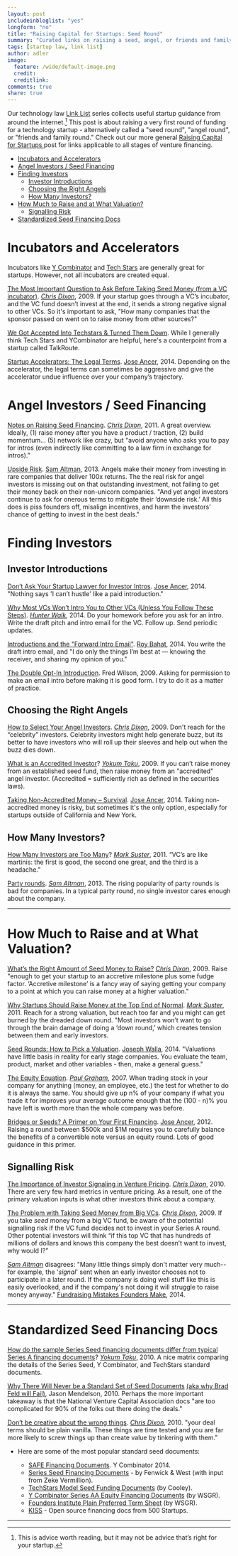 ```yaml
---
layout: post
includeinbloglist: "yes"
longform: "no"
title: "Raising Capital for Startups: Seed Round"
summary: "Curated links on raising a seed, angel, or friends and family round of financing."
tags: [startup law, link list]
author: adler
image:
  feature: /wide/default-image.png
  credit:
  creditlink:
comments: true
share: true
---
```




Our technology law [Link List](/tags/#link+list) series collects useful startup guidance from around the internet.[^1]  This post is about raising a very first round of funding for a technology startup - alternatively called a "seed round", "angel round", or "friends and family round." Check out our more general [Raising Capital for Startups ](/raising-capital-for-startups/) post for links applicable to all stages of venture financing. 

[^1]: This is advice worth reading, but it may not be advice that’s right for your startup.

<div class="toc">
<ul>
<li><a href="#incubators-and-accelerators">Incubators and Accelerators</a></li>
<li><a href="#angel-investors-seed-financing">Angel Investors / Seed Financing</a></li>
<li><a href="#finding-investors">Finding Investors</a><ul>
<li><a href="#investor-introductions">Investor Introductions</a></li>
<li><a href="#choosing-the-right-angels">Choosing the Right Angels</a></li>
<li><a href="#how-many-investors">How Many Investors?</a></li>
</ul>
</li>
<li><a href="#how-much-to-raise-and-at-what-valuation">How Much to Raise and at What Valuation?</a><ul>
<li><a href="#signalling-risk">Signalling Risk</a></li>
</ul>
</li>
<li><a href="#standardized-seed-financing-docs">Standardized Seed Financing Docs</a></li>
</ul>
</div>

# Incubators and Accelerators

Incubators like [Y Combinator](https://www.ycombinator.com/) and [Tech Stars](http://www.techstars.com/program/locations/nyc/) are generally great for startups. However, not all incubators are created equal. 

[The Most Important Question to Ask Before Taking Seed Money (from a VC incubator)](http://cdixon.org/2009/10/30/the-most-important-question-to-ask-before-taking-seed-money/). [*Chris Dixon*](https://twitter.com/cdixon), 2009. If your startup goes through a VC’s incubator, and the VC fund doesn’t invest at the end, it sends a strong negative signal to other VCs. So it's important to ask, "How many companies that the sponsor passed on went on to raise money from other sources?"

[We Got Accepted Into Techstars & Turned Them Down](http://talkroute.com/got-accepted-into-techstars-turned-it-down/). While I generally think Tech Stars and YCombinator are helpful, here's a counterpoint from a startup called TalkRoute. 

[Startup Accelerators: The Legal Terms](http://siliconhillslawyer.com/2014/07/01/startup-accelerators-legal-terms/).  [Jose Ancer](https://twitter.com/ancerj), 2014. Depending on the accelerator, the legal terms can sometimes be aggressive and give the accelerator undue influence over your company’s trajectory. 

# Angel Investors / Seed Financing

[Notes on Raising Seed Financing](http://cdixon.org/2011/06/09/notes-on-raising-seed-financing/). [*Chris Dixon*](https://twitter.com/cdixon), 2011. A great overview. Ideally, (1)  raise money after you have a product / traction, (2) build momentum... (5) network like crazy, but  "avoid anyone who asks you to pay for intros (even indirectly like committing to a law firm in exchange for intros)."

[Upside Risk](http://blog.samaltman.com/upside-risk). [Sam Altman](https://twitter.com/sama), 2013. Angels make their money from investing in rare companies that deliver 100x returns. The the real risk for angel investors is missing out on that outstanding investment, not failing to get their money back on their non-unicorn companies. "And yet angel investors continue to ask for onerous terms to mitigate their ‘downside risk.’  All this does is piss founders off, misalign incentives, and harm the investors’ chance of getting to invest in the best deals." 


# Finding Investors

## Investor Introductions

[Don’t Ask Your Startup Lawyer for Investor Intros](http://siliconhillslawyer.com/2014/02/01/dont-ask-startup-lawyer-investor-intro/). [Jose Ancer](https://twitter.com/ancerj), 2014. "Nothing says 'I can’t hustle' like a paid introduction." 

[Why Most VCs Won’t Intro You to Other VCs (Unless You Follow These Steps)](http://hunterwalk.com/2014/08/11/why-most-vcs-wont-intro-you-to-other-vcs-unless-you-follow-these-steps/). [*Hunter Walk*](https://twitter.com/hunterwalk), 2014. Do your homework before you ask for an intro. Write the draft pitch and intro email for the VC. Follow up. Send periodic updates. 

[Introductions and the "Forward Intro Email"](http://also.roybahat.com/post/92544681186/introductions-and-the-forward-intro-email). [Roy Bahat](https://twitter.com/roybahat), 2014. You write the draft intro email, and "I do only the things I’m best at — knowing the receiver, and sharing my opinion of you." 

[The Double Opt-In Introduction](http://avc.com/2009/11/the-double-optin-introduction/). Fred Wilson, 2009. Asking for permission to make an email intro before making it is good form. I try to do it as a matter of practice. 


## Choosing the Right Angels

[How to Select Your Angel Investors](http://cdixon.org/2009/11/03/how-to-select-your-angel-investors/). [*Chris Dixon*](https://twitter.com/cdixon), 2009. Don't reach for the “celebrity” investors. Celebrity investors might help generate buzz, but its better to have investors who will roll up their sleeves and help out when the buzz dies down.

[What is an Accredited Investor](http://www.startupcompanylawyer.com/2009/04/03/what-is-an-accredited-investor/)? [*Yokum Taku*](https://twitter.com/Yokum), 2009. If you can’t raise money from an established seed fund, then raise money from an "accredited" angel investor. (Accredited = sufficiently rich as defined in the securities laws). 

[Taking Non-Accredited Money – Survival](http://siliconhillslawyer.com/2014/10/01/taking-non-accredited-money-startups/). [Jose Ancer](https://twitter.com/ancerj), 2014. Taking non-accredited money is risky, but sometimes it's the only option, especially for startups outside of California and New York.

## How Many Investors? 

[How Many Investors are Too Many](http://www.bothsidesofthetable.com/2011/02/22/how-many-investors-are-too-many/)? [*Mark Suster*](https://twitter.com/msuster), 2011. “VC’s are like martinis: the first is good, the second one great, and the third is a headache.”

[Party rounds](http://blog.samaltman.com/party-rounds). [*Sam Altman*](https://twitter.com/sama), 2013. The rising popularity of party rounds is bad for companies. In a typical party round, no single investor cares enough about the company.



- - - 


# How Much to Raise and at What Valuation?

[What’s the Right Amount of Seed Money to Raise?](http://cdixon.org/2009/12/28/whats-the-right-amount-of-seed-money-to-raise/) [*Chris Dixon*](https://twitter.com/cdixon), 2009. Raise "enough to get your startup to an accretive milestone plus some fudge factor. ‘Accretive milestone’ is a fancy way of saying getting your company to a point at which you can raise money at a higher valuation."

[Why Startups Should Raise Money at the Top End of Normal](http://www.bothsidesofthetable.com/2011/06/05/why-startups-should-raise-money-at-the-top-end-of-normal/). [*Mark Suster*](https://twitter.com/msuster), 2011. Reach for a strong valuation, but reach too far and you might can get burned by the dreaded down round. "Most investors won’t want to go through the brain damage of doing a ‘down round,’ which creates tension between them and early investors.

[Seed Rounds: How to Pick a Valuation](http://josephwalla.com/seed-rounds-how-to-pick-a-valuation). [Joseph Walla](https://twitter.com/josephwalla), 2014. "Valuations have little basis in reality for early stage companies. You evaluate the team, product, market and other variables - then, make a general guess."

[The Equity Equation](http://paulgraham.com/equity.html). [*Paul Graham*](https://twitter.com/paulg),  2007. When trading stock in your company for anything (money, an employee, etc.) the test for whether to do it is always the same. You should give up n% of your company if what you trade it for improves your average outcome enough that the (100 - n)% you have left is worth more than the whole company was before.

[Bridges or Seeds? A Primer on Your First Financing](http://siliconhillslawyer.com/2012/06/07/bridge-seed-financing-primer/). [Jose Ancer](https://twitter.com/ancerj), 2012. Raising a round between $500k and $1M requires you to carefully balance the benefits of a convertible note versus an equity round. Lots of good guidance in this primer. 



## Signalling Risk 

[The Importance of Investor Signaling in Venture Pricing](http://cdixon.org/2010/03/12/the-importance-of-investor-signaling-in-venture-pricing/). [*Chris Dixon*](https://twitter.com/cdixon), 2010.  There are very few hard metrics in venture pricing. As a result, one of the primary valuation inputs is what other investors think about a company.

[The Problem with Taking Seed Money from Big VCs](http://cdixon.org/2009/08/14/the-problem-with-taking-seed-money-from-big-vcs/). [*Chris Dixon*](https://twitter.com/cdixon), 2009. If you take *seed* money from a big VC fund, be aware of the potential signalling risk if the VC fund decides not to invest in your Series A round.  Other potential investors will think “if this top VC that has hundreds of millions of dollars and knows this company the best doesn’t want to invest, why would I?” 

[*Sam Altman*](https://twitter.com/sama) disagrees: "Many little things simply don't matter very much--for example, the '*signal*' sent when an early investor chooses not to participate in a later round. If the company is doing well stuff like this is easily overlooked, and if the company's not doing it will struggle to raise money anyway." [Fundraising Mistakes Founders Make](http://blog.samaltman.com/fundraising-mistakes-founder-make), 2014.



- - -

# Standardized Seed Financing Docs


[How do the sample Series Seed financing documents differ from typical Series A financing documents](http://www.startupcompanylawyer.com/2010/03/14/how-do-the-sample-series-seed-financing-documents-differ-from-typical-series-a-financing-documents/)? [*Yokum Taku*](https://twitter.com/Yokum), 2010. A nice matrix comparing the details of the Series Seed, Y Combinator, and TechStars standard documents. 

[Why There Will Never be a Standard Set of Seed Documents](http://www.jasonmendelson.com/archives/2010/03/why-there-will-never-be-a-standard-set-of-seed-documents-a-k-a-why-brad-feld-will-fail.php) [(aka why Brad Feld will Fail)](http://www.jasonmendelson.com/archives/2010/03/why-there-will-never-be-a-standard-set-of-seed-documents-a-k-a-why-brad-feld-will-fail.php), Jason Mendelson, 2010. Perhaps the more important takeaway is that the National Venture Capital Association docs "are too complicated for 90% of the folks out there doing the deals."  

[Don’t be creative about the wrong things](http://cdixon.org/2010/02/16/dont-be-creative-about-the-wrong-things/). [*Chris Dixon*](https://twitter.com/cdixon), 2010. "your deal terms should be plain vanilla. These things are time tested and you are far more likely to screw things up than create value by tinkering with them." 



- Here are some of the most popular standard seed documents: 

  - [SAFE Financing Documents](http://www.ycombinator.com/documents/). Y Combinator 2014. 
  - [Series Seed Financing Documents](http://www.seriesseed.com/) - by Fenwick & West (with input from Zeke Vermillion).
  - [TechStars Model Seed Funding Documents](http://www.techstars.org/2009/02/07/techstars-model-seed-funding-documents/) (by Cooley). 
  - [Y Combinator Series AA Equity Financing Documents](http://ycombinator.com/seriesaa.html) (by WSGR). 
  - [Founders Institute Plain Preferred Term Sheet](http://www.founderinstitute.com/posts/69) (by WSGR). 
  - [KISS](http://500.co/kiss) - Open source financing docs from 500 Startups. 


- - - 
